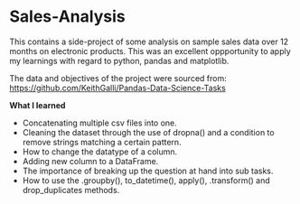 # Sales-Analysis
This contains a side-project of some analysis on sample sales data over 12 months on electronic products. 
This was an excellent oppportunity to apply my learnings with regard to python, pandas and matplotlib.

The data and objectives of the project were sourced from: https://github.com/KeithGalli/Pandas-Data-Science-Tasks

<b>What I learned</b>
- Concatenating multiple csv files into one.
- Cleaning the dataset through the use of dropna() and a condition to remove strings matching a certain pattern.
- How to change the datatype of a column.
- Adding new column to a DataFrame.
- The importance of breaking up the question at hand into sub tasks.
- How to use the .groupby(), to_datetime(), apply(), .transform() and drop_duplicates methods.

